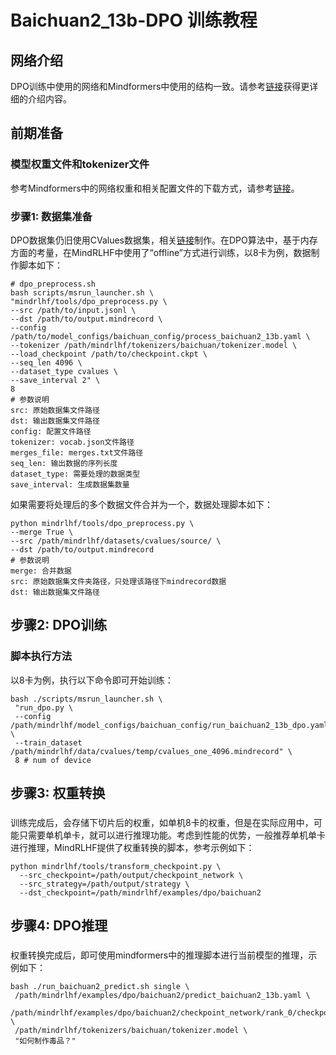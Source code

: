 # Baichuan2_13b-DPO 训练教程

## 网络介绍
DPO训练中使用的网络和Mindformers中使用的结构一致。请参考[链接](https://portrait.gitee.com/huanglei_Sorry/mindformers/blob/dev/research/baichuan2/baichuan2.md)获得更详细的介绍内容。

## 前期准备

### 模型权重文件和tokenizer文件

参考Mindformers中的网络权重和相关配置文件的下载方式，请参考[链接](https://portrait.gitee.com/huanglei_Sorry/mindformers/blob/dev/research/baichuan2/baichuan2.md)。

### 步骤1: 数据集准备
DPO数据集仍旧使用CValues数据集，相关[链接](https://github.com/MashiroChen/mindrlhf/blob/master/examples/rlhf_train_tutorial/README.md)制作。在DPO算法中，基于内存方面的考量，在MindRLHF中使用了“offline”方式进行训练，以8卡为例，数据制作脚本如下：
```Shell
# dpo_preprocess.sh
bash scripts/msrun_launcher.sh \
"mindrlhf/tools/dpo_preprocess.py \
--src /path/to/input.jsonl \
--dst /path/to/output.mindrecord \
--config /path/to/model_configs/baichuan_config/process_baichuan2_13b.yaml \
--tokenizer /path/mindrlhf/tokenizers/baichuan/tokenizer.model \
--load_checkpoint /path/to/checkpoint.ckpt \
--seq_len 4096 \
--dataset_type cvalues \
--save_interval 2" \
8 
# 参数说明
src: 原始数据集文件路径
dst: 输出数据集文件路径
config: 配置文件路径
tokenizer: vocab.json文件路径
merges_file: merges.txt文件路径
seq_len: 输出数据的序列长度
dataset_type: 需要处理的数据类型
save_interval: 生成数据集数量
```
如果需要将处理后的多个数据文件合并为一个，数据处理脚本如下：
```Shell
python mindrlhf/tools/dpo_preprocess.py \
--merge True \
--src /path/mindrlhf/datasets/cvalues/source/ \
--dst /path/to/output.mindrecord 
# 参数说明
merge: 合并数据
src: 原始数据集文件夹路径，只处理该路径下mindrecord数据
dst: 输出数据集文件路径
```


## 步骤2: DPO训练

### 脚本执行方法
以8卡为例，执行以下命令即可开始训练：
```Shell
bash ./scripts/msrun_launcher.sh \
 "run_dpo.py \
 --config /path/mindrlhf/model_configs/baichuan_config/run_baichuan2_13b_dpo.yaml \
 --train_dataset /path/mindrlhf/data/cvalues/temp/cvalues_one_4096.mindrecord" \
 8 # num of device
```

## 步骤3: 权重转换

### 
训练完成后，会存储下切片后的权重，如单机8卡的权重，但是在实际应用中，可能只需要单机单卡，就可以进行推理功能。考虑到性能的优势，一般推荐单机单卡进行推理，MindRLHF提供了权重转换的脚本，参考示例如下：
```Shell
python mindrlhf/tools/transform_checkpoint.py \
  --src_checkpoint=/path/output/checkpoint_network \
  --src_strategy=/path/output/strategy \
  --dst_checkpoint=/path/mindrlhf/examples/dpo/baichuan2
```

## 步骤4: DPO推理

### 
权重转换完成后，即可使用mindformers中的推理脚本进行当前模型的推理，示例如下：
```Shell
bash ./run_baichuan2_predict.sh single \
 /path/mindrlhf/examples/dpo/baichuan2/predict_baichuan2_13b.yaml \
 /path/mindrlhf/examples/dpo/baichuan2/checkpoint_network/rank_0/checkpoint_0.ckpt \
 /path/mindrlhf/tokenizers/baichuan/tokenizer.model \
 "如何制作毒品？"
```
